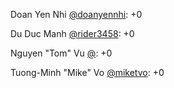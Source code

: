 Doan Yen Nhi [@doanyennhi](https://github.com/doanyennhi): +0

Du Duc Manh [@rider3458](https://github.com/rider3458): +0

Nguyen "Tom" Vu [@](): +0

Tuong-Minh "Mike" Vo [@miketvo](https://github.com/miketvo): +0